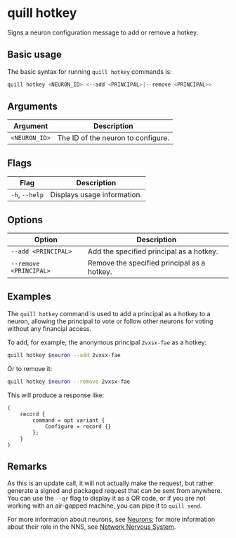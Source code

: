 # quill hotkey

Signs a neuron configuration message to add or remove a hotkey.

## Basic usage

The basic syntax for running `quill hotkey` commands is:

```bash
quill hotkey <NEURON_ID> <--add <PRINCIPAL>|--remove <PRINCIPAL>>
```

## Arguments

| Argument      | Description                        |
|---------------|------------------------------------|
| `<NEURON_ID>` | The ID of the neuron to configure. |


## Flags

| Flag           | Description                 |
|----------------|-----------------------------|
| `-h`, `--help` | Displays usage information. |

## Options

| Option                 | Description                                 |
|------------------------|---------------------------------------------|
| `--add <PRINCIPAL>`    | Add the specified principal as a hotkey.    |
| `--remove <PRINCIPAL>` | Remove the specified principal as a hotkey. |

## Examples

The `quill hotkey` command is used to add a principal as a hotkey to a neuron, allowing the principal to vote or follow other neurons for voting without any financial access.

To add, for example, the anonymous principal `2vxsx-fae` as a hotkey:

```sh
quill hotkey $neuron --add 2vxsx-fae
```

Or to remove it:

```sh
quill hotkey $neuron --remove 2vxsx-fae
```

This will produce a response like:

```candid
(
    record {
        command = opt variant {
            Configure = record {}
        };
    }
)
```

## Remarks

As this is an update call, it will not actually make the request, but rather generate a signed and packaged request that can be sent from anywhere. You can use the `--qr` flag to display it as a QR code, or if you are not working with an air-gapped machine, you can pipe it to `quill send`.

For more information about neurons, see [Neurons]; for more information about their role in the NNS, see [Network Nervous System][NNS].

[Neurons]: https://internetcomputer.org/docs/current/tokenomics/nns/nns-staking-voting-rewards#neurons
[NNS]: https://internetcomputer.org/docs/current/tokenomics/nns/nns-intro